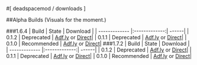 #[ deadspacemod / downloads ]

##Alpha Builds (Visuals for the moment.)

###1.6.4
| Build         | State           | Download  |
| ------------- |:-------------:| ------|
| 0.1.2      | Deprecated      |  [Adf.ly](https://www.google.com) or [Direct](https://www.google.com)|
| 0.1.1      | Deprecated      |   [Adf.ly](https://www.google.com) or [Direct](https://www.google.com)|
| 0.1.0      | Recommended     |   [Adf.ly](https://www.google.com) or [Direct](https://www.google.com)|
###1.7.2
| Build         | State           | Download  |
| ------------- |:-------------:| ------|
| 0.1.2      | Deprecated      |  [Adf.ly](https://www.google.com) or [Direct](https://www.google.com)|
| 0.1.1      | Deprecated      |   [Adf.ly](https://www.google.com) or [Direct](https://www.google.com)|
| 0.1.0      | Recommended     |   [Adf.ly](https://www.google.com) or [Direct](https://www.google.com)|
